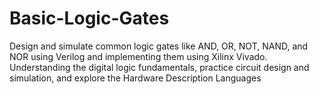 # Basic-Logic-Gates
Design and simulate common logic gates like AND, OR, NOT, NAND, and NOR using Verilog and implementing them using Xilinx Vivado. Understanding the digital logic fundamentals, practice circuit design and simulation, and explore the Hardware Description Languages
